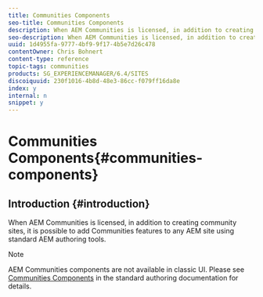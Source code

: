 ```yaml
---
title: Communities Components
seo-title: Communities Components
description: When AEM Communities is licensed, in addition to creating community sites, it is possible to add Communities features to any AEM site using standard AEM authoring tools.
seo-description: When AEM Communities is licensed, in addition to creating community sites, it is possible to add Communities features to any AEM site using standard AEM authoring tools.
uuid: 1d4955fa-9777-4bf9-9f17-4b5e7d26c478
contentOwner: Chris Bohnert
content-type: reference
topic-tags: communities
products: SG_EXPERIENCEMANAGER/6.4/SITES
discoiquuid: 230f1016-4b8d-48e3-86cc-f079ff16da8e
index: y
internal: n
snippet: y
---
```


# Communities Components{#communities-components}

## Introduction {#introduction}

When AEM Communities is licensed, in addition to creating community sites, it is possible to add Communities features to any AEM site using standard AEM authoring tools.

>[!NOTE]
>
>AEM Communities components are not available in classic UI. Please see [Communities Components](../../../communities/using/author-communities.md) in the standard authoring documentation for details.

